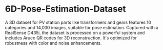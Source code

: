 # 6D-Pose-Estimation-Dataset
A 3D dataset for PV station parts like transformers and gears features 10 categories and 14,000 images, suitable for pose estimation. Captured with a RealSense D435i, the dataset is processed on a powerful system and includes Aruco QR codes for 3D reconstruction. It's optimized for robustness with color and noise enhancements.
